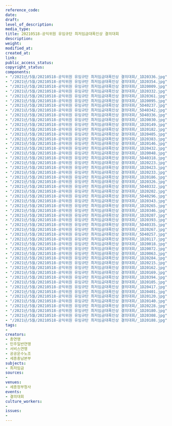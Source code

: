 ```yaml
---
reference_code: 
date: 
draft: 
level_of_description: 
media_type: 
title: 20210518-공익위원 유임규탄 최저임금대폭인상 결의대회
description: 
weight: 
modified_at: 
created_at: 
link: 
public_access_status: 
copyright_status: 
components:
- "/2021년/5월/20210518-공익위원 유임규탄 최저임금대폭인상 결의대회/_1D20336.jpg"
- "/2021년/5월/20210518-공익위원 유임규탄 최저임금대폭인상 결의대회/_1D20354.jpg"
- "/2021년/5월/20210518-공익위원 유임규탄 최저임금대폭인상 결의대회/_1D20009.jpg"
- "/2021년/5월/20210518-공익위원 유임규탄 최저임금대폭인상 결의대회/_1D20332.jpg"
- "/2021년/5월/20210518-공익위원 유임규탄 최저임금대폭인상 결의대회/_1D20361.jpg"
- "/2021년/5월/20210518-공익위원 유임규탄 최저임금대폭인상 결의대회/_1D20095.jpg"
- "/2021년/5월/20210518-공익위원 유임규탄 최저임금대폭인상 결의대회/_5D40237.jpg"
- "/2021년/5월/20210518-공익위원 유임규탄 최저임금대폭인상 결의대회/_5D40342.jpg"
- "/2021년/5월/20210518-공익위원 유임규탄 최저임금대폭인상 결의대회/_5D40336.jpg"
- "/2021년/5월/20210518-공익위원 유임규탄 최저임금대폭인상 결의대회/_1D20030.jpg"
- "/2021년/5월/20210518-공익위원 유임규탄 최저임금대폭인상 결의대회/_1D20149.jpg"
- "/2021년/5월/20210518-공익위원 유임규탄 최저임금대폭인상 결의대회/_1D20182.jpg"
- "/2021년/5월/20210518-공익위원 유임규탄 최저임금대폭인상 결의대회/_1D20405.jpg"
- "/2021년/5월/20210518-공익위원 유임규탄 최저임금대폭인상 결의대회/_1D20383.jpg"
- "/2021년/5월/20210518-공익위원 유임규탄 최저임금대폭인상 결의대회/_1D20146.jpg"
- "/2021년/5월/20210518-공익위원 유임규탄 최저임금대폭인상 결의대회/_1D20432.jpg"
- "/2021년/5월/20210518-공익위원 유임규탄 최저임금대폭인상 결의대회/_1D20048.jpg"
- "/2021년/5월/20210518-공익위원 유임규탄 최저임금대폭인상 결의대회/_5D40318.jpg"
- "/2021년/5월/20210518-공익위원 유임규탄 최저임금대폭인상 결의대회/_1D20223.jpg"
- "/2021년/5월/20210518-공익위원 유임규탄 최저임금대폭인상 결의대회/_1D20423.jpg"
- "/2021년/5월/20210518-공익위원 유임규탄 최저임금대폭인상 결의대회/_1D20233.jpg"
- "/2021년/5월/20210518-공익위원 유임규탄 최저임금대폭인상 결의대회/_1D20186.jpg"
- "/2021년/5월/20210518-공익위원 유임규탄 최저임금대폭인상 결의대회/_1D20326.jpg"
- "/2021년/5월/20210518-공익위원 유임규탄 최저임금대폭인상 결의대회/_5D40332.jpg"
- "/2021년/5월/20210518-공익위원 유임규탄 최저임금대폭인상 결의대회/_1D20202.jpg"
- "/2021년/5월/20210518-공익위원 유임규탄 최저임금대폭인상 결의대회/_5D40296.jpg"
- "/2021년/5월/20210518-공익위원 유임규탄 최저임금대폭인상 결의대회/_1D20343.jpg"
- "/2021년/5월/20210518-공익위원 유임규탄 최저임금대폭인상 결의대회/_1D20265.jpg"
- "/2021년/5월/20210518-공익위원 유임규탄 최저임금대폭인상 결의대회/_1D20346.jpg"
- "/2021년/5월/20210518-공익위원 유임규탄 최저임금대폭인상 결의대회/_1D20207.jpg"
- "/2021년/5월/20210518-공익위원 유임규탄 최저임금대폭인상 결의대회/_1D20393.jpg"
- "/2021년/5월/20210518-공익위원 유임규탄 최저임금대폭인상 결의대회/_5D40335.jpg"
- "/2021년/5월/20210518-공익위원 유임규탄 최저임금대폭인상 결의대회/_1D20267.jpg"
- "/2021년/5월/20210518-공익위원 유임규탄 최저임금대폭인상 결의대회/_5D40257.jpg"
- "/2021년/5월/20210518-공익위원 유임규탄 최저임금대폭인상 결의대회/_1D20117.jpg"
- "/2021년/5월/20210518-공익위원 유임규탄 최저임금대폭인상 결의대회/_1D20018.jpg"
- "/2021년/5월/20210518-공익위원 유임규탄 최저임금대폭인상 결의대회/_1D20072.jpg"
- "/2021년/5월/20210518-공익위원 유임규탄 최저임금대폭인상 결의대회/_1D20063.jpg"
- "/2021년/5월/20210518-공익위원 유임규탄 최저임금대폭인상 결의대회/_1D20284.jpg"
- "/2021년/5월/20210518-공익위원 유임규탄 최저임금대폭인상 결의대회/_1D20215.jpg"
- "/2021년/5월/20210518-공익위원 유임규탄 최저임금대폭인상 결의대회/_1D20162.jpg"
- "/2021년/5월/20210518-공익위원 유임규탄 최저임금대폭인상 결의대회/_1D20169.jpg"
- "/2021년/5월/20210518-공익위원 유임규탄 최저임금대폭인상 결의대회/_1D20394.jpg"
- "/2021년/5월/20210518-공익위원 유임규탄 최저임금대폭인상 결의대회/_1D20105.jpg"
- "/2021년/5월/20210518-공익위원 유임규탄 최저임금대폭인상 결의대회/_1D20417.jpg"
- "/2021년/5월/20210518-공익위원 유임규탄 최저임금대폭인상 결의대회/_1D20401.jpg"
- "/2021년/5월/20210518-공익위원 유임규탄 최저임금대폭인상 결의대회/_1D20120.jpg"
- "/2021년/5월/20210518-공익위원 유임규탄 최저임금대폭인상 결의대회/_1D20140.jpg"
- "/2021년/5월/20210518-공익위원 유임규탄 최저임금대폭인상 결의대회/_1D20228.jpg"
- "/2021년/5월/20210518-공익위원 유임규탄 최저임금대폭인상 결의대회/_1D20180.jpg"
- "/2021년/5월/20210518-공익위원 유임규탄 최저임금대폭인상 결의대회/_1D20308.jpg"
- "/2021년/5월/20210518-공익위원 유임규탄 최저임금대폭인상 결의대회/_1D20188.jpg"
tags:
- 
creators:
- 총연맹
- 민주일반연맹
- 서비스연맹
- 공공운수노조
- 세종충남본부
subjects:
- 최저임금
sources:
- 
venues:
- 세종정부청사
events:
- 결의대회
culture_workers:
- 
issues:
- 
---
```

